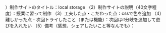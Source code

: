 ）制作サイトのタイトル：local storage
（2）制作サイトの説明（40文字程度）：授業に習って制作
（3）工夫した点・こだわった点：cssで色を追加
（4）難しかった点・次回トライしたこと（または機能）：次回はif分岐を追加して遊びを入れたい
（5）備考（感想、シェアしたいこと等なんでも）：